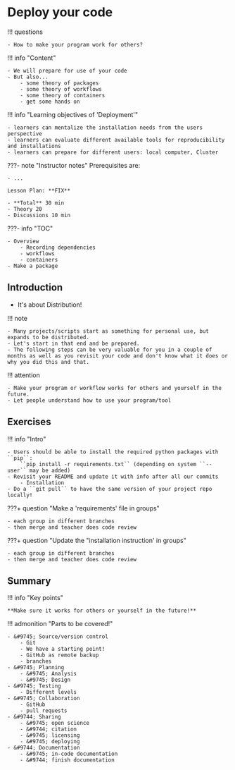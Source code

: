 # Deploy your code

!!! questions

    - How to make your program work for others?

!!! info "Content"

    - We will prepare for use of your code
    - But also...
        - some theory of packages
        - some theory of workflows
        - some theory of containers
        - get some hands on

!!! info "Learning objectives of 'Deployment'"

    - learners can mentalize the installation needs from the users perspective
    - learners can evaluate different available tools for reproducibility and installations
    - learners can prepare for different users: local computer, Cluster

???- note "Instructor notes"
    Prerequisites are:

    - ...

    Lesson Plan: **FIX**

    - **Total** 30 min
    - Theory 20
    - Discussions 10 min

???- info "TOC"

    - Overview
        - Recording dependencies
        - workflows
        - containers
    - Make a package

## Introduction

- It's about Distribution!

!!! note

    - Many projects/scripts start as something for personal use, but expands to be distributed.
    - Let's start in that end and be prepared.
    - The following steps can be very valuable for you in a couple of months as well as you revisit your code and don't know what it does or why you did this and that.

!!! attention

    - Make your program or workflow works for others and yourself in the future.
    - Let people understand how to use your program/tool

## Exercises

!!! info "Intro"

    - Users should be able to install the required python packages with ``pip``:
        ``pip install -r requirements.txt`` (depending on system ``--user`` may be added)
    - Revisit your README and update it with info after all our commits
        - Installation
    - Do a ``git pull`` to have the same version of your project repo locally!

???+ question "Make a 'requirements' file in groups"

    - each group in different branches
    - then merge and teacher does code review

???+ question "Update the "installation instruction' in groups"

    - each group in different branches
    - then merge and teacher does code review

## Summary

!!! info "Key points"

    **Make sure it works for others or yourself in the future!**


!!! admonition "Parts to be covered!"

    - &#9745; Source/version control
        - Git
        - We have a starting point!
        - GitHub as remote backup
        - branches
    - &#9745; Planning
        - &#9745; Analysis
        - &#9745; Design
    - &#9745; Testing
        - Different levels
    - &#9745; Collaboration
        - GitHub
        - pull requests
    - &#9744; Sharing
        - &#9745; open science
        - &#9744; citation
        - &#9745; licensing
        - &#9745; deploying
    - &#9744; Documentation
        - &#9745; in-code documentation
        - &#9744; finish documentation

